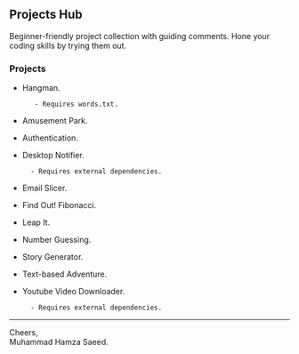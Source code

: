 ## Projects Hub
Beginner-friendly project collection with guiding comments. Hone your coding skills by trying them out.

### Projects
- Hangman.
       
         - Requires words.txt.
- Amusement Park.
- Authentication.
- Desktop Notifier.

        - Requires external dependencies.
- Email Slicer.
- Find Out! Fibonacci.
- Leap It.
- Number Guessing.
- Story Generator.
- Text-based Adventure.
- Youtube Video Downloader.

        - Requires external dependencies.
***
Cheers,  
Muhammad Hamza Saeed.
